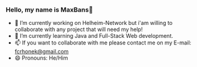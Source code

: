 ### Hello, my name is MaxBans👋

- 🔭 I’m currently working on Helheim-Network but i'am willing to collaborate with any project that will need my help!
- 🌱 I’m currently learning Java and Full-Stack Web development.
- 📫 If you want to collaborate with me please contact me on my E-mail: fcrhonek@gmail.com
- 😄 Pronouns: He/Him

